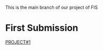 This is the main branch of our project of FIS 
# First Submission
[PROJECT#1](https://github.com/Chayy80/Repostorio-Equipo-3/tree/FIS_%231_ProjectMA)
